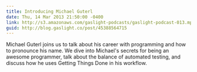 ```yaml
---
title: Introducing Michael Guterl
date: Thu, 14 Mar 2013 21:50:00 -0400
link: http://s3.amazonaws.com/gaslight-podcasts/gaslight-podcast-013.mp3
guid: http://blog.gaslight.co/post/45388564715
---
```


Michael Guterl joins us to talk about his career with programming and how to
pronounce his name. We dive into Michael's secrets for being an awesome
programmer, talk about the balance of automated testing, and discuss how he uses
Getting Things Done in his workflow.
